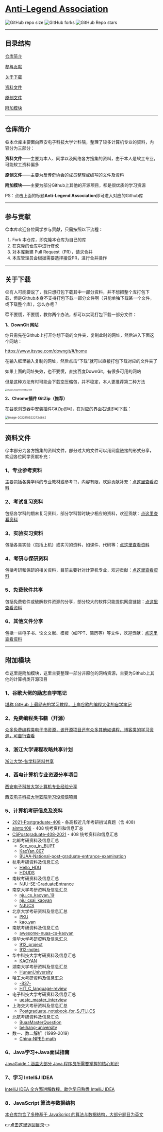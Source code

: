 # [Anti-Legend Association](https://github.com/GageRain/XDU-CS-Resources)

 ![GitHub repo size](https://img.shields.io/github/repo-size/GageRain/XDU-CS-Resources)			![GitHub forks](https://img.shields.io/github/forks/GageRain/XDU-CS-Resources?style=social)			![GitHub Repo stars](https://img.shields.io/github/stars/GageRain/XDU-CS-Resources?style=social)

---

## **目录结构**

[仓库简介](#仓库简介)

[参与贡献](#参与贡献)

[关于下载](#关于下载)

[资料文件](#资料文件)

[原创文件](#原创文件)

[附加模块](#附加模块)

---

## 仓库简介

:smiley:本仓库主要面向西安电子科技大学计科院，整理了较多计算机专业的资料，内容分为三部分：

**资料文件**——主要为本人、同学以及网络各方搜集的资料，由于本人是软工专业，可能软工资料偏多

**原创文件**——主要为反传奇协会的成员整理或编写的文件及资料

**附加模块**——主要为部分Github上其他的开源项目，都是很优质的学习资源

PS：点击上面的标题**Anti-Legend Association**即可进入对应的Github库

---

## 参与贡献

:blush:本库欢迎各位同学参与贡献，只需按照以下流程：

1. Fork 本仓库，即克隆本仓库为自己的库
2. 在克隆的仓库中进行修改
3. 对本库新建 Pull Request（PR），请求合并
4. 本库管理员会根据需要选择接受PR，进行合并操作

---

## 关于下载

:disappointed_relieved:有人可能要说了，我只想打包下载其中一部分资料，并不想把整个库打包下载，但是Github本身不支持打包下载一部分文件啊（只能单独下载某一个文件，或下载整个库），怎么办呢？

:innocent:不要慌，不要慌，教你两个办法，都可以实现打包下载一部分文件：

**1、DownGit 网站**

你只需先在Github上打开你想下载的文件夹，复制此时的网址，然后进入下面这个网站：

https://www.itsvse.com/downgit/#/home

在输入框里输入复制的网址，然后点击“下载”就可以直接打包下载对应的文件夹了

如果上面的网址失效，也不要慌，直接百度DownGit，有很多可用的网站

但是这种方法有时可能会下载空压缩包，并不稳定，本人更推荐第二种方法

<img src="https://my-typora-image-host.oss-cn-hangzhou.aliyuncs.com//img/image-20221105194832489.png" alt="image-20221105194832489" style="zoom: 44%;" /> 

**2、Chrome插件 GitZip（推荐）** 

在谷歌浏览器中安装插件GitZip即可，在对应的界面右键即可下载：

<img src="https://my-typora-image-host.oss-cn-hangzhou.aliyuncs.com//img/image-20221105222724642.png" alt="image-20221105222724642" style="zoom: 67%;" /> 

---

## 资料文件

:kissing:本部分为各方搜集的资料文件，部分过大的文件可以用网盘链接的形式分享，欢迎各位同学贡献补充：

### 1、专业参考资料

主要包括各类学科的专业教材或参考书，内容有限，欢迎贡献补充：[点这里查看资料](https://github.com/GageRain/XDU-CS-Resources/tree/main/%E6%95%99%E6%9D%90%E4%B8%8E%E5%8F%82%E8%80%83%E8%B5%84%E6%96%99)

### 2、考试复习资料

包括各学科的期末复习资料，部分学科暂时缺少相应的资料，欢迎贡献：[点这里查看资料](https://github.com/GageRain/XDU-CS-Resources/tree/main/%E8%80%83%E8%AF%95%E5%A4%8D%E4%B9%A0%E8%B5%84%E6%96%99)

### 3、实验实习资料

包括各类实验（包括上机）或实习的资料，如课件、代码等：[点这里查看资料](https://github.com/GageRain/XDU-CS-Resources/tree/main/%E5%AE%9E%E9%AA%8C%E5%AE%9E%E4%B9%A0%E8%B5%84%E6%96%99)

### 4、考研与保研资料

包括考研和保研的相关资料，目前主要针对计算机专业，欢迎贡献：[点这里查看资料](https://github.com/GageRain/XDU-CS-Resources/tree/main/%E8%80%83%E7%A0%94%E4%B8%8E%E4%BF%9D%E7%A0%94)

### 5、免费软件共享

包括免费软件或破解软件资源的分享，部分较大的软件只能提供网盘链接：[点这里查看资料](https://github.com/GageRain/XDU-CS-Resources/tree/main/%E5%85%8D%E8%B4%B9%E8%BD%AF%E4%BB%B6%E5%85%B1%E4%BA%AB)

### 6、其他文件分享

包括一些电子书、论文文献、模板（如PPT、简历等）等文件，欢迎贡献：[点这里查看资料](https://github.com/GageRain/XDU-CS-Resources/tree/main/%E5%85%B6%E4%BB%96%E6%96%87%E4%BB%B6)

---

## 附加模块

:heart_eyes:这里是附加模块，这里主要整理一部分非原创的网络资源，主要为Github上其他的计算机类开源项目

### 1、谷歌大佬的励志自学笔记

[堪称 GitHub 上最励志的学习教程，上岸谷歌的编程大佬的自学笔记](https://github.com/jwasham/coding-interview-university/blob/main/translations/README-cn.md)

### 2、免费编程类书籍（开源）

[众多免费编程类电子书资源，该开源项目还有众多其他如课程、博客类的学习资源，可自行查看](https://github.com/EbookFoundation/free-programming-books/blob/main/books/free-programming-books-zh.md)

### 3、浙江大学课程攻略共享计划

[浙江大学-各学科资料共享](https://github.com/QSCTech/zju-icicles)

### 4、西电计算机专业资源分享项目

[西安电子科技大学计算机专业经验分享](https://github.com/baolintian/XDU_CS_Learning.git)

[西安电子科技大学软院学习没烦恼项目](https://github.com/LevickCG/Happy-SE-in-XDU.git)

### 5、计算机考研信息及资料

- [2021-Postgraduate-408](https://github.com/hao14293/2021-Postgraduate-408) - 各高校近几年考研初试真题（含 408）
- [aimto408](https://github.com/xiaolei565/aimto408) -  408 统考资料和信息汇总
- [CSPostgraduate-408-2021](https://github.com/KimYangOfCat/CSPostgraduate-408-2021) - 408 统考资料和信息汇总
- 北邮考研资料及信息汇总
  - [See_you_in_BUPT](https://github.com/ningzimu/See_you_in_BUPT) 
  - [KaoYan_807](https://github.com/ImportMengjie/KaoYan_807) 
  - [BUAA-National-post-graduate-entrance-examination](https://github.com/Rvien/BUAA-National-post-graduate-entrance-examination) 
- 杭电考研资料及信息汇总
  - [Hello_HDU](https://github.com/ztygalaxy/Hello_HDU) 
  - [HDUDS](https://github.com/lambdacat94/HDUDS) 
- 南软考研资料及信息汇总
  - [NJU-SE-GraduateEntrance](https://github.com/staresgroup/NJU-SE-GraduateEntrance)
- 南京大学考研资料及信息汇总
  - [nju_cs_kaoyan_19](https://github.com/ThyrixYang/nju_cs_kaoyan_19)
  - [nju_csai_kaoyan](https://github.com/nju-kaoyan/nju_csai_kaoyan)
  - [NJUCS](https://github.com/JackeyLea/NJUCS)
- 北京大学考研资料及信息汇总
  - [PKU](https://github.com/wenyiyi/PKU)
  - [kao_yan](https://github.com/sdmengxiangyu/kao_yan)
- 南航考研资料及信息汇总
  - [awesome-nuaa-cs-kaoyan](https://github.com/nuaa-cs-kaoyan/awesome-nuaa-cs-kaoyan)
- 清华大学考研资料及信息汇总
  - [912_project](https://github.com/stellarkey/912_project)
  - [912-notes](https://github.com/xUhEngwAng/912-notes)
- 华中科技大学考研资料及信息汇总
  - [KAOYAN](https://github.com/janglucky/KAOYAN)
- 湖南大学考研资料及信息汇总
  - [HunanUniversity](https://github.com/ZSCDumin/HunanUniversity)
- 哈工大考研资料及信息汇总
  - [-837-](https://github.com/guoJohnny/-837-)
  - [HIT_C_language-review](https://github.com/hakulamtta/HIT-C-language-review)
- 电子科技大学考研资料及信息汇总
  - [uestc_master_interview](https://github.com/Leslan/uestc_master_interview)
- 上海交大考研资料及信息汇总
  - [Postgraduate_notebook_for_SJTU_CS](https://github.com/zakiso/Postgraduate_notebook_for_SJTU_CS)
- 北航考研资料及信息汇总
  - [BuaaMasterQuestion](https://github.com/finlay-liu/BuaaMasterQuestion)
  - [beihang-university](https://github.com/chengyong1/beihang-university)
- 数一、数二解析（1999-2019）
  - [China-NPEE-math](https://github.com/fjh1997/China-NPEE-math)

### 6、Java学习+Java面试指南

[JavaGuide：涵盖大部分 Java 程序员所需要掌握的核心知识](https://javaguide.cn/)

### 7、学习 IntelliJ IDEA

[IntelliJ IDEA 全方面讲解教程，助你早日熟悉 IntelliJ IDEA](https://cdk8s.gitbook.io/github/)

### 8、JavaScript 算法与数据结构

[本仓库包含了多种基于 JavaScript 的算法与数据结构，大部分题目为英文](https://github.com/trekhleb/javascript-algorithms/blob/master/README.zh-CN.md)



:point_right:[点击这里返回目录](#目录结构):point_left:

